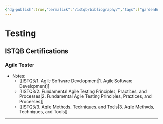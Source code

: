 ```yaml
---
{"dg-publish":true,"permalink":"/istqb/bibliography/","tags":["gardenEntry"]}
---
```



# Testing 
## ISTQB Certifications
### Agile Tester

- Notes:
	- [[ISTQB/1. Agile Software Development\|1. Agile Software Development]]
	- [[ISTQB/2. Fundamental Agile Testing Principles, Practices, and Processes\|2. Fundamental Agile Testing Principles, Practices, and Processes]]
	- [[ISTQB/3. Agile Methods, Techniques, and Tools\|3. Agile Methods, Techniques, and Tools]]



---

